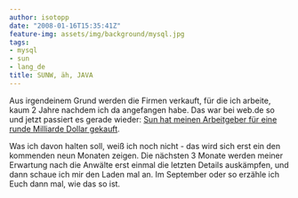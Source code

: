 ```yaml
---
author: isotopp
date: "2008-01-16T15:35:41Z"
feature-img: assets/img/background/mysql.jpg
tags:
- mysql
- sun
- lang_de
title: SUNW, äh, JAVA
---
```


Aus irgendeinem Grund werden die Firmen verkauft, für die ich arbeite, kaum 2 Jahre nachdem ich da angefangen habe.
Das war bei web.de so und jetzt passiert es gerade wieder:
[Sun hat meinen Arbeitgeber für eine runde Milliarde Dollar gekauft](https://www.golem.de/0801/57061.html).

Was ich davon halten soll, weiß ich noch nicht - das wird sich erst ein den kommenden neun Monaten zeigen.
Die nächsten 3 Monate werden meiner Erwartung nach die Anwälte erst einmal die letzten Details auskämpfen, und dann schaue ich mir den Laden mal an. 
Im September oder so erzähle ich Euch dann mal, wie das so ist.
